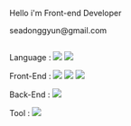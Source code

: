 <div>
    <p> Hello i'm Front-end Developer</p>
    <p> seadonggyun@gmail.com</p>
  
  <h2></h2>
  
  <p>
    Language :
      <img src="https://img.shields.io/badge/JavaScript-F7DF1E?style=flat-square&logo=JavaScript&logoColor=white" ></a>
      <img src="https://img.shields.io/badge/TypeScript-0769AD?style=flat-square&logo=TypeScript&logoColor=white" ></a>
  </p>
  <p>
    Front-End :
      <img src="https://img.shields.io/badge/Vue-4FC08D?style=flat-square&logo=Vue.js&logoColor=white" ></a>
      <img src="https://img.shields.io/badge/React-2092d8?style=flat-square&logo=React&logoColor=white" ></a>
      <img src="https://img.shields.io/badge/Next.js-121a35?style=flat-square&logo=Next.js&logoColor=white" ></a>
  </p>
  <p>
    Back-End :
      <img src="https://img.shields.io/badge/Node-84c179?style=flat-square&logo=Node.js&logoColor=white" ></a>
  </p>
  <p>
    Tool :
      <img src="https://img.shields.io/badge/Storybook-FF4785?style=flat-square&logo=Storybook&logoColor=white" ></a>
  </p>
</div>
